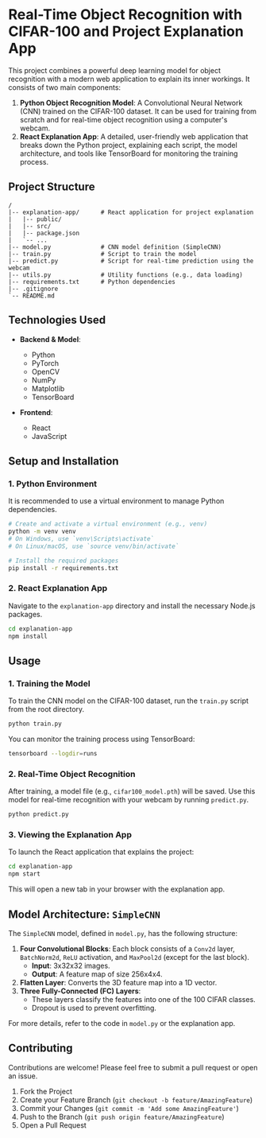 # Real-Time Object Recognition with CIFAR-100 and Project Explanation App

This project combines a powerful deep learning model for object recognition with a modern web application to explain its inner workings. It consists of two main components:

1.  **Python Object Recognition Model**: A Convolutional Neural Network (CNN) trained on the CIFAR-100 dataset. It can be used for training from scratch and for real-time object recognition using a computer's webcam.
2.  **React Explanation App**: A detailed, user-friendly web application that breaks down the Python project, explaining each script, the model architecture, and tools like TensorBoard for monitoring the training process.

## Project Structure

```
/
|-- explanation-app/      # React application for project explanation
|   |-- public/
|   |-- src/
|   |-- package.json
|   `-- ...
|-- model.py              # CNN model definition (SimpleCNN)
|-- train.py              # Script to train the model
|-- predict.py            # Script for real-time prediction using the webcam
|-- utils.py              # Utility functions (e.g., data loading)
|-- requirements.txt      # Python dependencies
|-- .gitignore
`-- README.md
```

## Technologies Used

*   **Backend & Model**:
    *   Python
    *   PyTorch
    *   OpenCV
    *   NumPy
    *   Matplotlib
    *   TensorBoard

*   **Frontend**:
    *   React
    *   JavaScript

## Setup and Installation

### 1. Python Environment

It is recommended to use a virtual environment to manage Python dependencies.

```bash
# Create and activate a virtual environment (e.g., venv)
python -m venv venv
# On Windows, use `venv\Scripts\activate`
# On Linux/macOS, use `source venv/bin/activate`

# Install the required packages
pip install -r requirements.txt
```

### 2. React Explanation App

Navigate to the `explanation-app` directory and install the necessary Node.js packages.

```bash
cd explanation-app
npm install
```

## Usage

### 1. Training the Model

To train the CNN model on the CIFAR-100 dataset, run the `train.py` script from the root directory.

```bash
python train.py
```

You can monitor the training process using TensorBoard:

```bash
tensorboard --logdir=runs
```

### 2. Real-Time Object Recognition

After training, a model file (e.g., `cifar100_model.pth`) will be saved. Use this model for real-time recognition with your webcam by running `predict.py`.

```bash
python predict.py
```

### 3. Viewing the Explanation App

To launch the React application that explains the project:

```bash
cd explanation-app
npm start
```

This will open a new tab in your browser with the explanation app.

## Model Architecture: `SimpleCNN`

The `SimpleCNN` model, defined in `model.py`, has the following structure:

1.  **Four Convolutional Blocks**: Each block consists of a `Conv2d` layer, `BatchNorm2d`, `ReLU` activation, and `MaxPool2d` (except for the last block).
    *   **Input**: 3x32x32 images.
    *   **Output**: A feature map of size 256x4x4.
2.  **Flatten Layer**: Converts the 3D feature map into a 1D vector.
3.  **Three Fully-Connected (FC) Layers**:
    *   These layers classify the features into one of the 100 CIFAR classes.
    *   Dropout is used to prevent overfitting.

For more details, refer to the code in `model.py` or the explanation app.

## Contributing

Contributions are welcome! Please feel free to submit a pull request or open an issue.

1.  Fork the Project
2.  Create your Feature Branch (`git checkout -b feature/AmazingFeature`)
3.  Commit your Changes (`git commit -m 'Add some AmazingFeature'`)
4.  Push to the Branch (`git push origin feature/AmazingFeature`)
5.  Open a Pull Request
